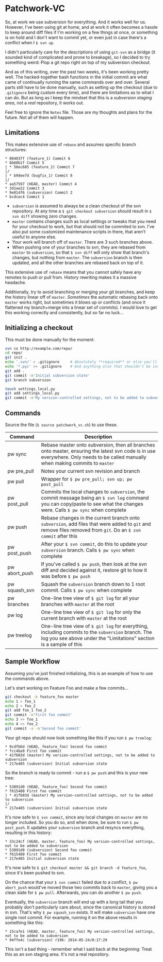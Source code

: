 Patchwork-VC
============

So, at work we use subversion for everything.  And it works well for us.  However, I've been using git at home, and at work it often becomes a hassle to keep around diff files if I'm working on a few things at once, or something is on hold and I don't want to commit yet, or even just in case there's a conflict when I `$ svn up`.

I didn't particularly care for the descriptions of using `git-svn` as a bridge (it sounded kind of complicated and prone to breakage), so I decided to try something weird:  Plop a git repo right on top of my subversion checkout.

And as of this writing, over the past two weeks, it's been working pretty well.  The hacked-together bash functions in the initial commit are what came of continually running the same commands over and over.  Several parts still have to be done manually, such as setting up the checkout (due to `.gitignore` being custom every time), and there are limitations as to what I can do.  But as long as I keep the mindset that this is a _subversion staging area_, not a _real_ repository, it works out.

Feel free to ignore the `Notes` file.  Those are my thoughts and plans for the future.  Not all of them will happen.

Limitations
-----------

This makes extensive use of `rebase` and assumes specific branch structures:

```
* 004037f (feature_1) Commit 6
* 6b60b1f Commit 5
| * 58ec685 (feature_2) Commit 7
|/  
| * b9dee7d (bugfix_1) Commit 8
|/  
* aa57597 (HEAD, master) Commit 4
* 3d1ae22 Commit 3
* 9e014f6 (subversion) Commit 2
* bcdcec4 Commit 1
```

* `subversion` is assumed to always be a clean checkout of the svn repository.  At any time a `$ git checkout subversion` should result in `$ svn diff` showing zero changes.
* `master` contains changes such as local settings or tweaks that you need for your checkout to work, but that should not be commited to svn.  I've also put some customized maintenance scripts in there, that aren't useful to anyone else.
* Your work will branch off of `master`.  There are 3 such branches above.
* When pushing one of your branches to svn, they are rebased from `master` to `subversion`, so that `$ svn diff` will only show that branch's changes, but nothing from `master`.  The `subversion` branch is then updated, and all the other branches are rebased back on top of it.

This extensive use of `rebase` means that you cannot safely have any remotes to push or pull from.  History rewriting makes it a massive headache.

Additionally, try to avoid branching or merging your git branches, and keep the history linear off of `master`.  _Sometimes_ the automatic rebasing back onto `master` works right, but sometimes it blows up or conflicts (and once it flattened my branch+merge into a linear set of commits).  I would love to get this working correctly and consistently, but so far no luck...

Initializing a checkout
-----------------------

This must be done manually for the moment:

```bash
svn co http://example.com/repo/
cd repo/
git init .
echo '.svn/' > .gitignore     # Absolutely **required** or else you'll corrupt your svn checkout
echo '*.pyc' >> .gitignore    # And anything else that shouldn't be included in git or svn
git add .
git commit -m'Initial subversion state'
git branch subversion

touch settings_local.py
git add settings_local.py
git commit -m'My version-controlled settings, not to be added to subversion'
```

Commands
--------

Source the file (`$ source patchwork_vc.sh`) to use these.

| Command         | Description |
| -------         | ----------- |
| pw sync         | Rebase master onto subversion, then all branches onto master, ensuring the latest svn code is in use everywhere.  Only needs to be called manually when making commits to `master` |
| pw pre_pull     | Notes your current svn revision and branch |
| pw pull         | Wrapper for `$ pw pre_pull; svn up; pw post_pull` |
| pw post_pull    | Commits the local changes to `subversion`, the commit message being an `$ svn log` command you can copy/paste to see what the changes were.  Calls `$ pw sync` when complete |
| pw push         | Rebase changes in the current branch onto `subversion`, add files that were added to `git` and remove files removed from `git`.  Do an `$ svn commit` after this |
| pw post_push    | After your `$ svn commit`, do this to update your `subversion` branch.  Calls `$ pw sync` when complete |
| pw abort_push   | If you've called `$ pw push`, then look at the svn diff and decided against it, restore git to how it was before `$ pw push` |
| pw squash_svn   | Squash the `subversion` branch down to 1 root commit.  Calls `$ pw sync` when complete |
| pw branches     | One-line tree view of `$ git log` for all your branches with `master` at the root |
| pw log          | One-line tree view of `$ git log` for only the current branch with `master` at the root |
| pw treelog      | One-line tree view of `$ git log` for everything, including commits to the `subversion` branch.  The log you see above under the "Limitations" section is a sample of this |

Sample Workflow
---------------

Assuming you've just finished initializing, this is an example of how to use the commands above.

Let's start working on Feature Foo and make a few commits...

```bash
git checkout -b feature_foo master
echo 1 > foo_1
echo 2 > foo_2
git add foo_1 foo_2
git commit -m'First foo commit'
echo 3 >> foo_1
echo 4 >> foo_2
git commit -a -m'Second foo commit'
```

Your git repo should now look something like this if you run `$ pw treelog`:

```
* 9cdfb6d (HEAD, feature_foo) Second foo commit
* fcc46a9 First foo commit
* 41f603d (master) My version-controlled settings, not to be added to subversion
* 217e485 (subversion) Initial subversion state
```

So the branch is ready to commit - run a `$ pw push` and this is your new tree:

```
* 53891d0 (HEAD, feature_foo) Second foo commit
* f615480 First foo commit
| * 41f603d (master) My version-controlled settings, not to be added to subversion
|/  
* 217e485 (subversion) Initial subversion state
```

It's now safe to `$ svn commit`, since any local changes on `master` are no longer included.  So you do so, and when done, be sure to run `$ pw post_push`.  It updates your `subversion` branch and resyncs everything, resulting in this history:

```
* 33c24cf (HEAD, master, feature_foo) My version-controlled settings, not to be added to subversion
* 53891d0 (subversion) Second foo commit
* f615480 First foo commit
* 217e485 Initial subversion state
```

It's now safe to `$ git checkout master && git branch -d feature_foo`, since it's been pushed to svn.

On the chance that your `$ svn commit` failed due to a conflict, `$ pw abort_push` would've moved those two commits back to `master`, giving you a clean slate for `$ pw pull`.  Afterwards, you can do another `$ pw push`.

Eventually, the `subversion` branch will end up with a long tail that you probably don't particularly care about, since the canonical history is stored in svn.  That's why `$ pw squash_svn` exists.  It will make `subversion` have one single root commit.  For example, running it on the above results in something like this:

```
* 15ca7e1 (HEAD, master, feature_foo) My version-controlled settings, not to be added to subversion
* 94ffe4c (subversion) r196: 2014-05-24/0:17:29
```

This isn't a bad thing - remember what I said back at the beginning:  Treat this as an svn staging area.  It's not a real repository.
